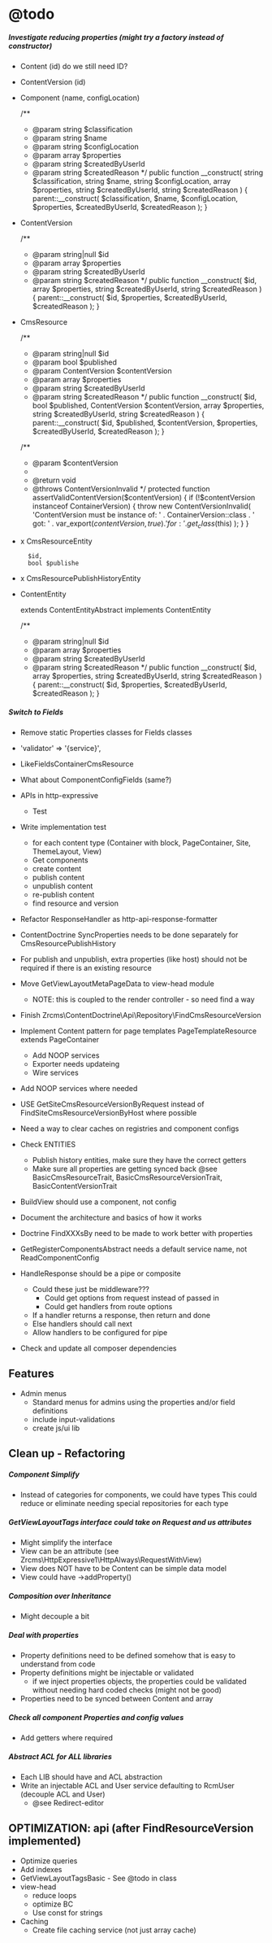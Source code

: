 @todo
=====

##### Investigate reducing properties (might try a factory instead of constructor) #####

- Content (id) do we still need ID?
- ContentVersion (id)
- Component (name, configLocation)

    /**
     * @param string $classification
     * @param string $name
     * @param string $configLocation
     * @param array  $properties
     * @param string $createdByUserId
     * @param string $createdReason
     */
    public function __construct(
        string $classification,
        string $name,
        string $configLocation,
        array $properties,
        string $createdByUserId,
        string $createdReason
    ) {
            parent::__construct(
                $classification,
                $name,
                $configLocation,
                $properties,
                $createdByUserId,
                $createdReason
            );
        }
    

- ContentVersion

    /**
     * @param string|null $id
     * @param array       $properties
     * @param string      $createdByUserId
     * @param string      $createdReason
     */
    public function __construct(
        $id,
        array $properties,
        string $createdByUserId,
        string $createdReason
    ) {
        parent::__construct(
            $id,
            $properties,
            $createdByUserId,
            $createdReason
        );
    }

- CmsResource

    /**
     * @param string|null    $id
     * @param bool           $published
     * @param ContentVersion $contentVersion
     * @param array          $properties
     * @param string         $createdByUserId
     * @param string         $createdReason
     */
    public function __construct(
        $id,
        bool $published,
        ContentVersion $contentVersion,
        array $properties,
        string $createdByUserId,
        string $createdReason
    ) {
        parent::__construct(
            $id,
            $published,
            $contentVersion,
            $properties,
            $createdByUserId,
            $createdReason
        );
    }

    /**
     * @param $contentVersion
     *
     * @return void
     * @throws ContentVersionInvalid
     */
    protected function assertValidContentVersion($contentVersion)
    {
        if (!$contentVersion instanceof ContainerVersion) {
            throw new ContentVersionInvalid(
                'ContentVersion must be instance of: ' . ContainerVersion::class
                . ' got: ' . var_export($contentVersion, true)
                . ' for: ' . get_class($this)
            );
        }
    }


- x CmsResourceEntity


        $id,
        bool $publishe

- x CmsResourcePublishHistoryEntity

- ContentEntity

    extends ContentEntityAbstract 
    implements ContentEntity

    /**
     * @param string|null $id
     * @param array       $properties
     * @param string      $createdByUserId
     * @param string      $createdReason
     */
    public function __construct(
        $id,
        array $properties,
        string $createdByUserId,
        string $createdReason
    ) {
        parent::__construct(
            $id,
            $properties,
            $createdByUserId,
            $createdReason
        );
    }
    
    

##### Switch to Fields #####

- Remove static Properties classes for Fields classes
- 'validator' => '{service}',
- LikeFieldsContainerCmsResource
- What about ComponentConfigFields (same?)





        
- APIs in http-expressive
    - Test

- Write implementation test
    - for each content type (Container with block, PageContainer, Site, ThemeLayout, View)
    - Get components
    - create content
    - publish content
    - unpublish content
    - re-publish content
    - find resource and version

- Refactor ResponseHandler as http-api-response-formatter

- ContentDoctrine SyncProperties needs to be done separately for CmsResourcePublishHistory

- For publish and unpublish, extra properties (like host) should not be required if there is an existing resource

- Move GetViewLayoutMetaPageData to view-head module
    - NOTE: this is coupled to the render controller - so need find a way

- Finish Zrcms\ContentDoctrine\Api\Repository\FindCmsResourceVersion

- Implement Content pattern for page templates PageTemplateResource extends PageContainer
    - Add NOOP services
    - Exporter needs updateing
    - Wire services
    
- Add NOOP services where needed 

- USE GetSiteCmsResourceVersionByRequest instead of FindSiteCmsResourceVersionByHost where possible

- Need a way to clear caches on registries and component configs

- Check ENTITIES 
    - Publish history entities, make sure they have the correct getters
    - Make sure all properties are getting synced back @see BasicCmsResourceTrait, BasicCmsResourceVersionTrait, BasicContentVersionTrait
    
- BuildView should use a component, not config
    
- Document the architecture and basics of how it works

- Doctrine FindXXXsBy need to be made to work better with properties

- GetRegisterComponentsAbstract needs a default service name, not ReadComponentConfig

- HandleResponse should be a pipe or composite

    - Could these just be middleware???
        - Could get options from request instead of passed in
        - Could get handlers from route options
    - If a handler returns a response, then return and done
    - Else handlers should call next
    - Allow handlers to be configured for pipe
    
- Check and update all composer dependencies

    
Features
--------

- Admin menus
    - Standard menus for admins using the properties and/or field definitions
    - include input-validations
    - create js/ui lib
    
Clean up - Refactoring
----------------------

##### Component Simplify #####

- Instead of categories for components, we could have types
  This could reduce or eliminate needing special repositories for each type

##### GetViewLayoutTags interface could take on Request and us attributes #####

- Might simplify the interface
- View can be an attribute (see Zrcms\HttpExpressive1\HttpAlways\RequestWithView)
- View does NOT have to be Content can be simple data model
- View could have ->addProperty()

##### Composition over Inheritance #####

- Might decouple a bit

##### Deal with properties #####

- Property definitions need to be defined somehow that is easy to understand from code
- Property definitions might be injectable or validated
    - if we inject properties objects, the properties could be validated without needing hard coded checks (might not be good)
- Properties need to be synced between Content and array
    
##### Check all component Properties and config values #####

- Add getters where required
    
##### Abstract ACL for ALL libraries #####

- Each LIB should have and ACL abstraction
- Write an injectable ACL and User service defaulting to RcmUser (decouple ACL and User)
    - @see Redirect-editor
    
    
OPTIMIZATION: api (after FindResourceVersion implemented)
---------------------------------------------------------

- Optimize queries
- Add indexes
- GetViewLayoutTagsBasic - See @todo in class
- view-head
    - reduce loops
    - optimize BC
    - Use const for strings
- Caching
    - Create file caching service (not just array cache)
